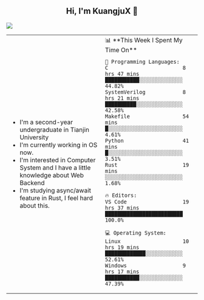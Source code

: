 <h2 align="center"> Hi, I'm KuangjuX 👋 </h2>
<p><img src="https://w.wallhaven.cc/full/nz/wallhaven-nz1e8j.jpg"></p>
<table>
    <tr>
        <td valign="center" width="50%">
            <ul>
                <li>I'm a second-year undergraduate in Tianjin University</li>
                <li>I'm currently working in OS now.</li>
                <li>I'm interested in Computer System and I have a little knowledge about Web Backend</li>
                <li>I'm studying async/await feature in Rust, I feel hard about this.</li>
            </ul>
        </td>
       <td valign="top" width="50%">
<!--START_SECTION:waka-->
📊 **This Week I Spent My Time On** 

```text
💬 Programming Languages: 
C                        8 hrs 47 mins       ███████████░░░░░░░░░░░░░░   44.82% 
SystemVerilog            8 hrs 21 mins       ██████████░░░░░░░░░░░░░░░   42.58% 
Makefile                 54 mins             █░░░░░░░░░░░░░░░░░░░░░░░░   4.61% 
Python                   41 mins             █░░░░░░░░░░░░░░░░░░░░░░░░   3.51% 
Rust                     19 mins             ░░░░░░░░░░░░░░░░░░░░░░░░░   1.68%

🔥 Editors: 
VS Code                  19 hrs 37 mins      █████████████████████████   100.0%

💻 Operating System: 
Linux                    10 hrs 19 mins      █████████████░░░░░░░░░░░░   52.61% 
Windows                  9 hrs 17 mins       ███████████░░░░░░░░░░░░░░   47.39%

```


<!--END_SECTION:waka-->
</td></tr>
</table>


